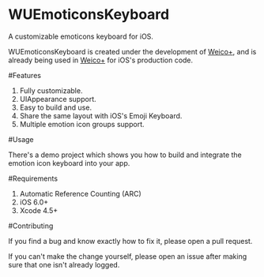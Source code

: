 WUEmoticonsKeyboard
===================
A customizable emoticons keyboard for iOS.

WUEmoticonsKeyboard is created under the development of [Weico+](http://plus.weico.com), and is already being used in [Weico+](http://plus.weico.com) for iOS's production code.

#Features

1. Fully customizable.
2. UIAppearance support.
3. Easy to build and use.
4. Share the same layout with iOS's Emoji Keyboard.
5. Multiple emotion icon groups support.

#Usage

There's a demo project which shows you how to build and integrate the emotion icon keyboard into your app.

#Requirements

1. Automatic Reference Counting (ARC)
2. iOS 6.0+
3. Xcode 4.5+

#Contributing

If you find a bug and know exactly how to fix it, please open a pull request.

If you can't make the change yourself, please open an issue after making sure that one isn't already logged.